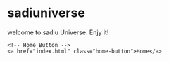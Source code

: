 # sadiuniverse
welcome to sadiu Universe. Enjy it!  
<!DOCTYPE html>
<html lang="en">
<head>
    <meta charset="UTF-8">
    <meta name="viewport" content="width=device-width, initial-scale=1.0">
    <title>Home Button</title>
    <style>
        /* Style for the button */
        .home-button {
            display: inline-block;
            padding: 10px 20px;
            font-size: 18px;
            text-decoration: none;
            color: white;
            background-color: #007bff;
            border-radius: 5px;
            border: none;
            cursor: pointer;
        }
        .home-button:hover {
            background-color: #0056b3;
        }
    </style>
</head>
<body>

    <!-- Home Button -->
    <a href="index.html" class="home-button">Home</a>

</body>
</html>
